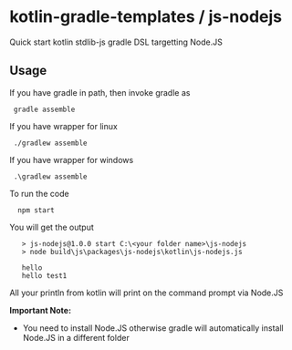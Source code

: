 # kotlin-gradle-templates / js-nodejs
Quick start kotlin stdlib-js gradle DSL targetting Node.JS

## Usage

If you have gradle in path, then invoke gradle as

     gradle assemble

If you have wrapper for linux

     ./gradlew assemble

If you have wrapper for windows

     .\gradlew assemble
     
To run the code

      npm start
      
You will get the output

       > js-nodejs@1.0.0 start C:\<your folder name>\js-nodejs
       > node build\js\packages\js-nodejs\kotlin\js-nodejs.js

       hello
       hello test1
 
All your println from kotlin will print on the command prompt via Node.JS


**Important Note:**
  * You need to install Node.JS otherwise gradle will automatically install Node.JS in a different folder 